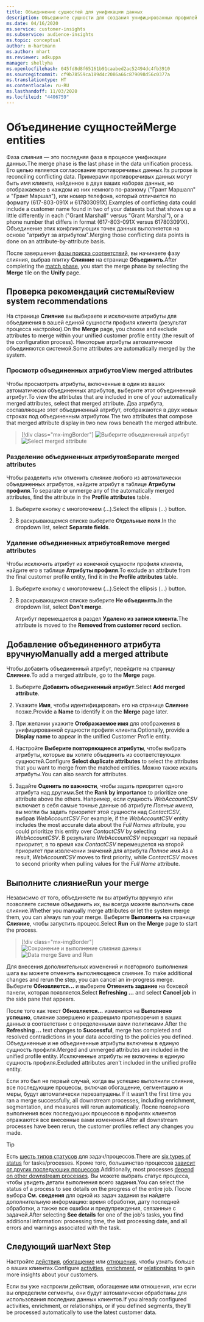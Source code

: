 ```yaml
---
title: Объединение сущностей для унификации данных
description: Объедините сущности для создания унифицированных профилей клиентов.
ms.date: 04/16/2020
ms.service: customer-insights
ms.subservice: audience-insights
ms.topic: conceptual
author: m-hartmann
ms.author: mhart
ms.reviewer: adkuppa
manager: shellyha
ms.openlocfilehash: 045fd8d8f65161b91caabed2ac52494dc4fb3910
ms.sourcegitcommit: cf9b78559ca189d4c2086a66c879098d56c0377a
ms.translationtype: HT
ms.contentlocale: ru-RU
ms.lasthandoff: 11/03/2020
ms.locfileid: "4406759"
---
```

# <a name="merge-entities"></a><span data-ttu-id="a191c-103">Объединение сущностей</span><span class="sxs-lookup"><span data-stu-id="a191c-103">Merge entities</span></span>

<span data-ttu-id="a191c-104">Фаза слияния — это последняя фаза в процессе унификации данных.</span><span class="sxs-lookup"><span data-stu-id="a191c-104">The merge phase is the last phase in the data unification process.</span></span> <span data-ttu-id="a191c-105">Его целью является согласование противоречивых данных.</span><span class="sxs-lookup"><span data-stu-id="a191c-105">Its purpose is reconciling conflicting data.</span></span> <span data-ttu-id="a191c-106">Примерами противоречивых данных могут быть имя клиента, найденное в двух ваших наборах данных, но отображаемое в каждом из них немного по-разному ("Грант Маршалл" и "Грант Маршал"), или номер телефона, который отличается по формату (617-803-091X и 617803091X).</span><span class="sxs-lookup"><span data-stu-id="a191c-106">Examples of conflicting data could include a customer name found in two of your datasets but that shows up a little differently in each ("Grant Marshall" versus "Grant Marshal"), or a phone number that differs in format (617-803-091X versus 617803091X).</span></span> <span data-ttu-id="a191c-107">Объединение этих конфликтующих точек данных выполняется на основе "атрибут за атрибутом".</span><span class="sxs-lookup"><span data-stu-id="a191c-107">Merging those conflicting data points is done on an attribute-by-attribute basis.</span></span>

<span data-ttu-id="a191c-108">После завершения [фазы поиска соответствий](match-entities.md), вы начинаете фазу слияния, выбрав плитку **Слияние** на странице **Объединить**.</span><span class="sxs-lookup"><span data-stu-id="a191c-108">After completing the [match phase](match-entities.md), you start the merge phase by selecting the **Merge** tile on the **Unify** page.</span></span>

## <a name="review-system-recommendations"></a><span data-ttu-id="a191c-109">Проверка рекомендаций системы</span><span class="sxs-lookup"><span data-stu-id="a191c-109">Review system recommendations</span></span>

<span data-ttu-id="a191c-110">На странице **Слияние** вы выбираете и исключаете атрибуты для объединения в вашей единой сущности профиля клиента (результат процесса настройки).</span><span class="sxs-lookup"><span data-stu-id="a191c-110">On the **Merge** page, you choose and exclude attributes to merge within your unified customer profile entity (the result of the configuration process).</span></span> <span data-ttu-id="a191c-111">Некоторые атрибуты автоматически объединяются системой.</span><span class="sxs-lookup"><span data-stu-id="a191c-111">Some attributes are automatically merged by the system.</span></span>

### <a name="view-merged-attributes"></a><span data-ttu-id="a191c-112">Просмотр объединенных атрибутов</span><span class="sxs-lookup"><span data-stu-id="a191c-112">View merged attributes</span></span>

<span data-ttu-id="a191c-113">Чтобы просмотреть атрибуты, включенные в один из ваших автоматически объединенных атрибутов, выберите этот объединенный атрибут.</span><span class="sxs-lookup"><span data-stu-id="a191c-113">To view the attributes that are included in one of your automatically merged attributes, select that merged attribute.</span></span> <span data-ttu-id="a191c-114">Два атрибута, составляющие этот объединенный атрибут, отображаются в двух новых строках под объединенным атрибутом.</span><span class="sxs-lookup"><span data-stu-id="a191c-114">The two attributes that compose that merged attribute display in two new rows beneath the merged attribute.</span></span>

> [!div class="mx-imgBorder"]
> <span data-ttu-id="a191c-115">![Выберите объединенный атрибут](media/configure-data-merge-profile-attributes.png "Выберите объединенный атрибут")</span><span class="sxs-lookup"><span data-stu-id="a191c-115">![Select merged attribute](media/configure-data-merge-profile-attributes.png "Select merged attribute")</span></span>

### <a name="separate-merged-attributes"></a><span data-ttu-id="a191c-116">Разделение объединенных атрибутов</span><span class="sxs-lookup"><span data-stu-id="a191c-116">Separate merged attributes</span></span>

<span data-ttu-id="a191c-117">Чтобы разделить или отменить слияние любого из автоматически объединенных атрибутов, найдите атрибут в таблице **Атрибуты профиля**.</span><span class="sxs-lookup"><span data-stu-id="a191c-117">To separate or unmerge any of the automatically merged attributes, find the attribute in the **Profile attributes** table.</span></span>

1. <span data-ttu-id="a191c-118">Выберите кнопку с многоточием (...).</span><span class="sxs-lookup"><span data-stu-id="a191c-118">Select the ellipsis (...) button.</span></span>
  
2. <span data-ttu-id="a191c-119">В раскрывающемся списке выберите **Отдельные поля**.</span><span class="sxs-lookup"><span data-stu-id="a191c-119">In the dropdown list, select **Separate fields**.</span></span>

### <a name="remove-merged-attributes"></a><span data-ttu-id="a191c-120">Удаление объединенных атрибутов</span><span class="sxs-lookup"><span data-stu-id="a191c-120">Remove merged attributes</span></span>

<span data-ttu-id="a191c-121">Чтобы исключить атрибут из конечной сущности профиля клиента, найдите его в таблице **Атрибуты профиля**.</span><span class="sxs-lookup"><span data-stu-id="a191c-121">To exclude an attribute from the final customer profile entity, find it in the **Profile attributes** table.</span></span>

1. <span data-ttu-id="a191c-122">Выберите кнопку с многоточием (...).</span><span class="sxs-lookup"><span data-stu-id="a191c-122">Select the ellipsis (...) button.</span></span>
  
2. <span data-ttu-id="a191c-123">В раскрывающемся списке выберите **Не объединять**.</span><span class="sxs-lookup"><span data-stu-id="a191c-123">In the dropdown list, select **Don't merge**.</span></span>

   <span data-ttu-id="a191c-124">Атрибут перемещается в раздел **Удалено из записи клиента**.</span><span class="sxs-lookup"><span data-stu-id="a191c-124">The attribute is moved to the **Removed from customer record** section.</span></span>

## <a name="manually-add-a-merged-attribute"></a><span data-ttu-id="a191c-125">Добавление объединенного атрибута вручную</span><span class="sxs-lookup"><span data-stu-id="a191c-125">Manually add a merged attribute</span></span>

<span data-ttu-id="a191c-126">Чтобы добавить объединенный атрибут, перейдите на страницу **Слияние**.</span><span class="sxs-lookup"><span data-stu-id="a191c-126">To add a merged attribute, go to the **Merge** page.</span></span>

1. <span data-ttu-id="a191c-127">Выберите **Добавить объединенный атрибут**.</span><span class="sxs-lookup"><span data-stu-id="a191c-127">Select **Add merged attribute**.</span></span>

2. <span data-ttu-id="a191c-128">Укажите **Имя**, чтобы идентифицировать его на странице **Слияние** позже.</span><span class="sxs-lookup"><span data-stu-id="a191c-128">Provide a **Name** to identify it on the **Merge** page later.</span></span>

3. <span data-ttu-id="a191c-129">При желании укажите **Отображаемое имя** для отображения в унифицированной сущности профиля клиента.</span><span class="sxs-lookup"><span data-stu-id="a191c-129">Optionally, provide a **Display name** to appear in the unified Customer Profile entity.</span></span>

4. <span data-ttu-id="a191c-130">Настройте **Выберите повторяющиеся атрибуты**, чтобы выбрать атрибуты, которые вы хотите объединить из соответствующих сущностей.</span><span class="sxs-lookup"><span data-stu-id="a191c-130">Configure **Select duplicate attributes** to select the attributes that you want to merge from the matched entities.</span></span> <span data-ttu-id="a191c-131">Можно также искать атрибуты.</span><span class="sxs-lookup"><span data-stu-id="a191c-131">You can also search for attributes.</span></span>

5. <span data-ttu-id="a191c-132">Задайте **Оценить по важности**, чтобы задать приоритет одного атрибута над другими.</span><span class="sxs-lookup"><span data-stu-id="a191c-132">Set the **Rank by importance** to prioritize one attribute above the others.</span></span> <span data-ttu-id="a191c-133">Например, если сущность *WebAccountCSV* включает в себя самые точные данные об атрибуте *Полные имена*, вы могли бы задать приоритет этой сущности над *ContactCSV*, выбрав *WebAccountCSV*.</span><span class="sxs-lookup"><span data-stu-id="a191c-133">For example, if the *WebAccountCSV* entity includes the most accurate data about the *Full Names* attribute, you could prioritize this entity over *ContactCSV* by selecting *WebAccountCSV*.</span></span> <span data-ttu-id="a191c-134">В результате *WebAccountCSV* переходит на первый приоритет, в то время как *ContactCSV* перемещается на второй приоритет при извлечении значений для атрибута *Полное имя*.</span><span class="sxs-lookup"><span data-stu-id="a191c-134">As a result, *WebAccountCSV* moves to first priority, while *ContactCSV* moves to second priority when pulling values for the *Full Name* attribute.</span></span>

## <a name="run-your-merge"></a><span data-ttu-id="a191c-135">Выполните слияние</span><span class="sxs-lookup"><span data-stu-id="a191c-135">Run your merge</span></span>

<span data-ttu-id="a191c-136">Независимо от того, объединяете ли вы атрибуты вручную или позволяете системе объединить их, вы всегда можете выполнить свое слияние.</span><span class="sxs-lookup"><span data-stu-id="a191c-136">Whether you manually merge attributes or let the system merge them, you can always run your merge.</span></span> <span data-ttu-id="a191c-137">Выберите **Выполнить** на странице **Слияние**, чтобы запустить процесс.</span><span class="sxs-lookup"><span data-stu-id="a191c-137">Select **Run** on the **Merge** page to start the process.</span></span>

> [!div class="mx-imgBorder"]
> <span data-ttu-id="a191c-138">![Сохранение и выполнение слияния данных](media/configure-data-merge-save-run.png "Сохранение и выполнение слияния данных")</span><span class="sxs-lookup"><span data-stu-id="a191c-138">![Data merge Save and Run](media/configure-data-merge-save-run.png "Data merge Save and Run")</span></span>

<span data-ttu-id="a191c-139">Для внесения дополнительных изменений и повторного выполнения шага вы можете отменить выполняющееся слияние.</span><span class="sxs-lookup"><span data-stu-id="a191c-139">To make additional changes and rerun the step, you can cancel an in-progress merge.</span></span> <span data-ttu-id="a191c-140">Выберите **Обновляется...** и выберите **Отменить задание** на боковой панели, которая появляется.</span><span class="sxs-lookup"><span data-stu-id="a191c-140">Select **Refreshing ...** and select **Cancel job**  in the side pane that appears.</span></span>

<span data-ttu-id="a191c-141">После того как текст **Обновляется...** изменится на **Выполнено успешно**, слияние завершено и разрешило противоречия в ваших данных в соответствии с определенными вами политиками.</span><span class="sxs-lookup"><span data-stu-id="a191c-141">After the **Refreshing ...** text changes to **Successful**, merge has completed and resolved contradictions in your data according to the policies you defined.</span></span> <span data-ttu-id="a191c-142">Объединенные и не объединенные атрибуты включены в единую сущность профиля.</span><span class="sxs-lookup"><span data-stu-id="a191c-142">Merged and unmerged attributes are included in the unified profile entity.</span></span> <span data-ttu-id="a191c-143">Исключенные атрибуты не включены в единую сущность профиля.</span><span class="sxs-lookup"><span data-stu-id="a191c-143">Excluded attributes aren't included in the unified profile entity.</span></span>

<span data-ttu-id="a191c-144">Если это был не первый случай, когда вы успешно выполнили слияние, все последующие процессы, включая обогащение, сегментацию и меры, будут автоматически перезапущены.</span><span class="sxs-lookup"><span data-stu-id="a191c-144">If it wasn't the first time you ran a merge successfully, all downstream processes, including enrichment, segmentation, and measures will rerun automatically.</span></span> <span data-ttu-id="a191c-145">После повторного выполнения всех последующих процессов в профилях клиентов отражаются все внесенные вами изменения.</span><span class="sxs-lookup"><span data-stu-id="a191c-145">After all downstream processes have been rerun, the customer profiles reflect any changes you made.</span></span>

> [!TIP]
> <span data-ttu-id="a191c-146">Есть [шесть типов статусов](system.md#status-types) для задач/процессов.</span><span class="sxs-lookup"><span data-stu-id="a191c-146">There are [six types of status](system.md#status-types) for tasks/processes.</span></span> <span data-ttu-id="a191c-147">Кроме того, большинство процессов [зависит от других последующих процессов](system.md#refresh-policies).</span><span class="sxs-lookup"><span data-stu-id="a191c-147">Additionally, most processes [depend on other downstream processes](system.md#refresh-policies).</span></span> <span data-ttu-id="a191c-148">Вы можете выбрать статус процесса, чтобы увидеть детали выполнения всего задания.</span><span class="sxs-lookup"><span data-stu-id="a191c-148">You can select the status of a process to see details on the progress of the entire job.</span></span> <span data-ttu-id="a191c-149">После выбора **См. сведения** для одной из задач задания вы найдете дополнительную информацию: время обработки, дату последней обработки, а также все ошибки и предупреждения, связанные с задачей.</span><span class="sxs-lookup"><span data-stu-id="a191c-149">After selecting **See details** for one of the job's tasks, you find additional information: processing time, the last processing date, and all errors and warnings associated with the task.</span></span>

## <a name="next-step"></a><span data-ttu-id="a191c-150">Следующий шаг</span><span class="sxs-lookup"><span data-stu-id="a191c-150">Next Step</span></span>

<span data-ttu-id="a191c-151">Настройте [действия](activities.md), [обогащение](enrichment-microsoft-graph.md) или [отношения](relationships.md), чтобы узнать больше о ваших клиентах.</span><span class="sxs-lookup"><span data-stu-id="a191c-151">Configure [activities](activities.md), [enrichment](enrichment-microsoft-graph.md), or [relationships](relationships.md) to gain more insights about your customers.</span></span>

<span data-ttu-id="a191c-152">Если вы уже настроили действия, обогащение или отношения, или если вы определили сегменты, они будут автоматически обработаны для использования последних данных клиентов.</span><span class="sxs-lookup"><span data-stu-id="a191c-152">If you already configured activities, enrichment, or relationships, or if you defined segments, they'll be processed automatically to use the latest customer data.</span></span>


